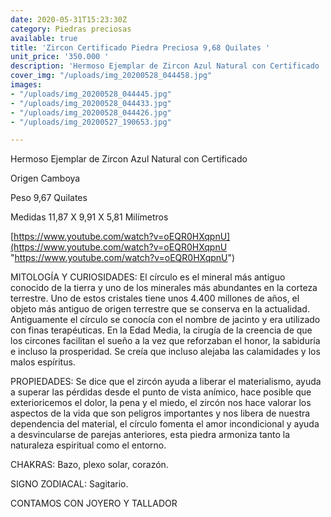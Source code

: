 ```yaml
---
date: 2020-05-31T15:23:30Z
category: Piedras preciosas
available: true
title: 'Zircon Certificado Piedra Preciosa 9,68 Quilates '
unit_price: '350.000 '
description: 'Hermoso Ejemplar de Zircon Azul Natural con Certificado '
cover_img: "/uploads/img_20200528_044458.jpg"
images:
- "/uploads/img_20200528_044445.jpg"
- "/uploads/img_20200528_044433.jpg"
- "/uploads/img_20200528_044426.jpg"
- "/uploads/img_20200527_190653.jpg"

---
```

Hermoso Ejemplar de Zircon Azul Natural con Certificado 

Origen Camboya 

Peso 9,67 Quilates 

Medidas 11,87 X 9,91 X 5,81 Milímetros 

[https://www.youtube.com/watch?v=oEQR0HXqpnU](https://www.youtube.com/watch?v=oEQR0HXqpnU "https://www.youtube.com/watch?v=oEQR0HXqpnU")

MITOLOGÍA Y CURIOSIDADES: El círculo es el mineral más antiguo conocido de la tierra y uno de los minerales más abundantes en la corteza terrestre. Uno de estos cristales tiene unos 4.400 millones de años, el objeto más antiguo de origen terrestre que se conserva en la actualidad. Antiguamente el círculo se conocía con el nombre de jacinto y era utilizado con finas terapéuticas. En la Edad Media, la cirugía de la creencia de que los circones facilitan el sueño a la vez que reforzaban el honor, la sabiduría e incluso la prosperidad. Se creía que incluso alejaba las calamidades y los malos espíritus.

PROPIEDADES: Se dice que el zircón ayuda a liberar el materialismo, ayuda a superar las pérdidas desde el punto de vista anímico, hace posible que exterioricemos el dolor, la pena y el miedo, el zircón nos hace valorar los aspectos de la vida que son peligros importantes y nos libera de nuestra dependencia del material, el círculo fomenta el amor incondicional y ayuda a desvincularse de parejas anteriores, esta piedra armoniza tanto la naturaleza espiritual como el entorno.

CHAKRAS: Bazo, plexo solar, corazón.

SIGNO ZODIACAL: Sagitario.

CONTAMOS CON JOYERO Y TALLADOR